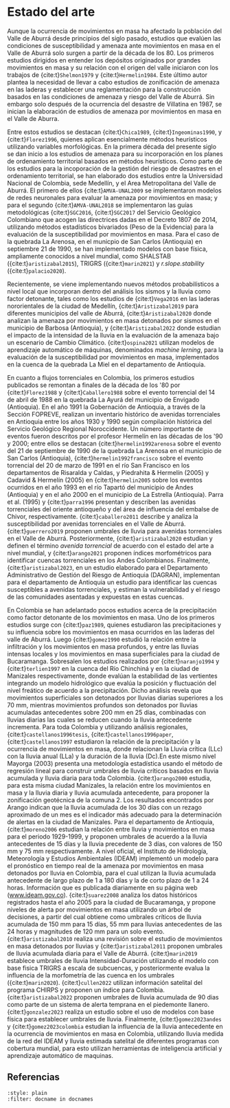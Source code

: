 # Estado del arte

Aunque la ocurrencia de movimientos en masa ha afectado la población del Valle de Aburrá desde principios del siglo pasado, estudios que evalúen las condiciones de susceptibilidad y amenaza ante movimientos en masa en el Valle de Aburrá solo surgen a partir de la década de los 80. Los primeros estudios dirigidos en entender los depósitos originados por grandes movimientos en masa y su relación con el origen del valle iniciaron con los trabajos de {cite:t}`Shelmon1979` y {cite:t}`Hermelin1984`. Este último autor plantea la necesidad de llevar a cabo estudios de zonificación de amenaza en las laderas y establecer una reglamentación para la construcción basados en las condiciones de amenaza y riesgo del Valle de Aburrá. Sin embargo solo después de la ocurrencia del desastre de Villatina en 1987, se inician la elaboración de estudios de amenaza por movimientos en masa en el Valle de Aburra. 

Entre estos estudios se destacan {cite:t}`Chica1989`, {cite:t}`Ingeominas1990`, y {cite:t}`Florez1996`, quienes aplican esencialmente métodos heurísticos utilizando variables morfológicas. En la primera década del presente siglo se dan inicio a los estudios de amenaza para su incorporación en los planes de ordenamiento territorial basados en métodos heurísticos. Como parte de los estudios para la incoporación de la gestión del riesgo de desastres en el ordenamiento territorial, se han elaborado dos estudios entre la Universidad Nacional de Colombia, sede Medellín, y el Area Metropolitana del Valle de Aburrá. El primero de ellos {cite:t}`AMVA-UNAL2009` se implementaron modelos de redes neuronales para evaluar la amenaza por movimientos en masa; y para el segundo {cite:t}`AMVA-UNAL2018` se implementaron las guías metodológicas {cite:t}`SGC2016`, {cite:t}`SGC2017` del Servicio Geológico Colombiano que acogen las directrices dadas en el Decreto 1807 de 2014, utilizando métodos estadísticos bivariados (Peso de la Evidencia) para la evaluación de la susceptibilidad por movimientos en masa. Para el caso de la quebrada La Arenosa, en el municpio de San Carlos (Antioquia) en septiembre 21 de 1990, se han implementado modelos con base física, ampliamente conocidos a nivel mundial, como SHALSTAB ({cite:t}`aristizabal2015`), TRIGRS ({cite:t}`marin2021`) y *r.slope.stability* ({cite:t}`palacio2020`).

Recientemente, se viene implementando nuevos métodos probabilísticos a nivel local que incorporan dentro del análisis los sismos y la lluvia como factor detonante, tales como los estudios de {cite:t}`Vega2016` en las laderas nororientales de la ciudad de Medellín, {cite:t}`Aristizabal2019` para diferentes municipios del valle de Aburrá, {cite:t}`Aristizabal2020` donde analizan la amenaza por movimientos en masa detonados por sismos en el municipio de Barbosa (Antioquia), y {cite:t}`Aristizabal2022` donde estudian el impacto de la intensidad de la lluvia en la evaluación de la amenaza bajo un escenario de Cambio Climático. {cite:t}`ospina2021` utilizan modelos de aprendizaje automático de máquinas, denominados *machine lerning*, para la evaluación de la susceptibilidad por movimientos en masa, implementados en la cuenca de la quebrada La Miel en el departamento de Antioquia.

En cuanto a flujos torrenciales en Colombia, los primeros estudios publicados se remontan a finales de la década de los '80 por {cite:t}`Florez1988` y {cite:t}`Caballero1988` sobre el evento torrencial del 14 de abril de 1988 en la quebrada La Ayurá del municipio de Envigado (Antioquia). En el año 1991 la Gobernación de Antioquia, a través de la Sección FOPREVE, realizan un inventario histórico de avenidas torrenciales en Antioquia entre los años 1930 y 1990 según compilación histórica del Servicio Geológico Regional Noroccidente. Un número importante de eventos fueron descritos por el profesor Hermelín en las décadas de los '90 y 2000; entre ellos se destacan {cite:t}`hermelin1992arenosa` sobre el evento del 21 de septiembre de 1990 de la quebrada La Arenosa en el municipio de San Carlos (Antioquia), {cite:t}`hermelin1992francisco` sobre el evento torrencial del 20 de marzo de 1991 en el río San Francisco en los departamentos de Risaralda y Caldas, y Piedrahita & Hermelín (2005) y Cadavid & Hermelín (2005) en {cite:t}`hermelin2005` sobre los eventos ocurridos en el año 1993 en el río Tapartó del municipio de Andes (Antioquia) y en el año 2000 en el municipio de La Estrella (Antioquia). Parra et al. (1995) y {cite:t}`parra1996` presentan y describen las avenidas torrenciales del oriente antioqueño y del área de influencia del embalse de Chivor, respectivamente. {cite:t}`caballero2011` describe y analiza la susceptibilidad por avenidas torrenciales en el Valle de Aburrá. {cite:t}`guerrero2019` proponen umbrales de lluvia para avenidas torrenciales en el Valle de Aburrá. Posteriormente, {cite:t}`aristizabal2020` estudian y definen el término *avenida torrencial* de acuerdo con el estado del arte a nivel mundial, y {cite:t}`arango2021` proponen índices morfométricos para identificar cuencas torrenciales en los Andes Colombianos. Finalmente, {cite:t}`aristizabal2023`, en un estudio elaborado para el Departamento Administrativo de Gestión del Riesgo de Antioquia (DAGRAN), implementan para el departamento de Antioquia un estudio para identificar las cuencas susceptibles a avenidas torrenciales, y estiman la vulnerabilidad y el riesgo de las comunidades asentadas y expuestas en estas cuencas.

En Colombia se han adelantado pocos estudios acerca de la precipitación como factor detonante de los movimientos en masa. Uno de los primeros estudios surge con {cite:t}`paz1989`, quienes estudiaron las precipitaciones y su influencia sobre los movimientos en masa ocurridos en las laderas del valle de Aburrá. Luego {cite:t}`gomez1990` estudió la relación entre la infiltración y los movimientos en masa profundos, y entre las lluvias intensas locales y los movimientos en masa superficiales para la ciudad de Bucaramanga. Sobresalen los estudios realizados por {cite:t}`naranjo1994` y {cite:t}`terlien1997` en la cuenca del Río Chinchiná y en la ciudad de Manizales respectivamente, donde evalúan la estabilidad de las vertientes integrando un modelo hidrológico que evalúa la posición y fluctuación del nivel freático de acuerdo a la precipitación. Dicho análisis  revela que movimientos superficiales son detonados por lluvias diarias superiores a los 70 mm, mientras movimientos profundos son detonados por lluvias acumuladas antecedentes sobre 200 mm en 25 días, combinadas con lluvias diarias las cuales se reducen cuando la lluvia antecedente incrementa. Para toda Colombia y utilizando análisis regionales, {cite:t}`castellanos1996tesis`, {cite:t}`castellanos1996paper`, {cite:t}`castellanos1997` estudiaron la relación de la precipitación y la ocurrencia de movimientos en masa, donde relacionan la Lluvia crítica (LLc) con la lluvia anual (LLa) y la duración de la lluvia (Dc).En este mismo nivel Mayorga (2003) presenta una metodología estadística usando el método de regresión lineal para construir umbrales de lluvia críticos basados en lluvia acumulada y lluvia diaria para toda Colombia.  {cite:t}`arango2000` estudia, para esta misma ciudad Manizales, la relación entre los movimientos en masa y la lluvia diaria y lluvia acumulada antecedente, para proponer la zonificación geotécnica de la comuna 2. Los resultados encontrados por Arango indican que la lluvia acumulada de los 30 días con un rezago aproximado de un mes es el indicador más adecuado para la determinación de alertas en la ciudad de Manizales. Para el departamento de Antioquia, {cite:t}`moreno2006` estudian la relación entre lluvia y movimientos en masa para el periodo 1929-1999, y proponen umbrales de acuerdo a la lluvia antecedentes de 15 días y la lluvia precedente de 3 días, con valores de 150 mm y 75 mm respectivamente. A nivel oficial, el Instituto de Hidrología, Meteorología y Estudios Ambientales (IDEAM) implementó un modelo para el pronóstico en tiempo real de la amenaza por movimientos en masa detonados por lluvia en Colombia, para el cual utilizan la lluvia acumulada antecedente de largo plazo de 1 a 180 días y la de corto plazo de 1 a 24 horas. Información que es publicada diariamente en su página web (www.ideam.gov.co). {cite:t}`suarez2008` analiza los datos históricos registrados hasta el año 2005 para la ciudad de Bucaramanga, y propone niveles de alerta por movimientos en masa utilizando un árbol de decisiones, a partir del cual obtiene como umbrales críticos de lluvia acumulada de 150 mm para 15 días, 55 mm para lluvias antecedentes de las 24 horas y magnitudes de 120 mm para un solo evento. {cite:t}`aristizabal2010` realiza una revisión sobre el estudio de movimientos en masa detonados por lluvias y {cite:t}`aristizabal2011` proponen umbrales de lluvia acumulada diaria para el Valle de Aburrá. {cite:t}`marin2019` establece umbrales de lluvia Intensidad-Duración utilizando el modelo con base fisica TRIGRS a escala de subcuencas, y posteriormente evalua la influencia de la morfometría de las cuenca en los umbrales ({cite:t}`marin2020`). {cite:t}`cullen2022` utilizan información satelital del programa CHIRPS y proponen un índice para Colombia. {cite:t}`aristizabal2022` proponen umbrales de lluvia acumulada de 90 dias como parte de un sistema de alerta temprana en el piedemonte llanero. {cite:t}`gonzalez2023` realiza un estudio sobre el uso de modelos con base física para establecer umbrales de lluvia. Finalmente, {cite:t}`gomez2023andes` y {cite:t}`gomez2023colombia` estudian la influencia de la lluvia antecedente en la ocurrencia de movimientos en masa en Colombia, utilizando lluvia medida de la red del IDEAM y lluvia estimada satelital de diferentes programas con cobertura mundial, para esto utilizan herramientas de inteligencia artificial y aprendizaje automático de maquinas.

## Referencias
```{bibliography}
:style: plain
:filter: docname in docnames
```